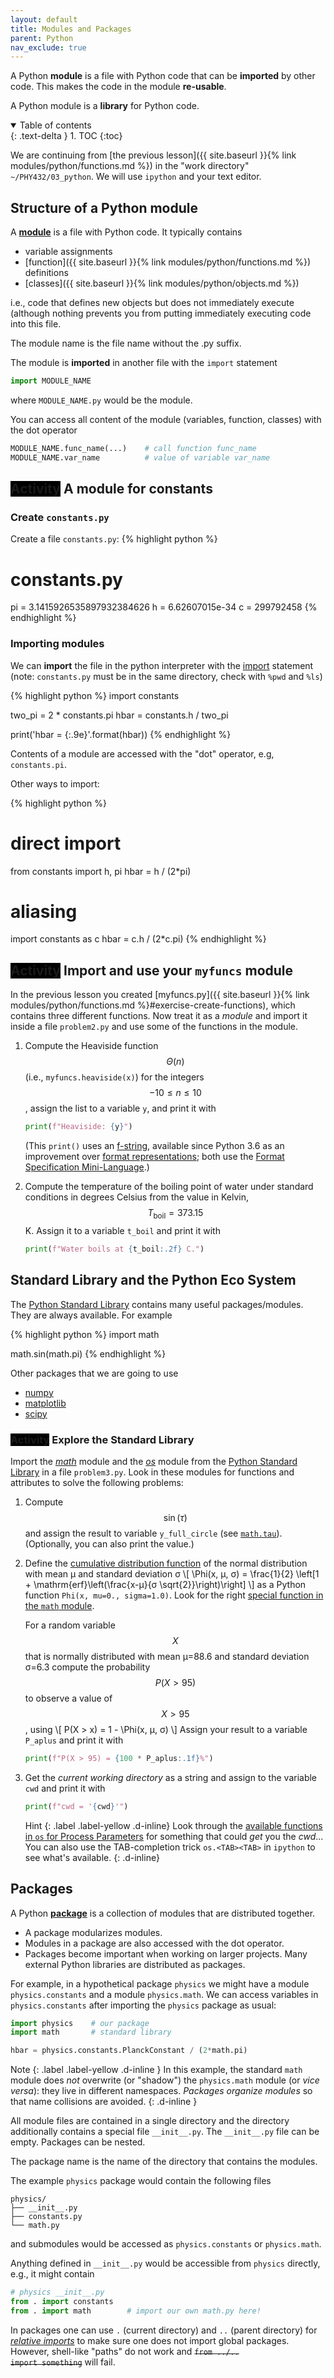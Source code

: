 ```yaml
---
layout: default
title: Modules and Packages
parent: Python
nav_exclude: true
---
```



A Python **module** is a file with Python code that can be
**imported** by other code. This makes the code in the module
**re-usable**.

A Python module is a **library** for Python code. 

<details open markdown="block">
  <summary>
    Table of contents
  </summary>
  {: .text-delta }
1. TOC
{:toc}
</details>

We are continuing from [the previous lesson]({{ site.baseurl }}{% link modules/python/functions.md %}) in the "work directory"
`~/PHY432/03_python`. We will use `ipython` and your text editor.


## Structure of a Python module

A [**module**](https://docs.python.org/3/tutorial/modules.html) is a
file with Python code. It typically contains

- variable assignments
- [function]({{ site.baseurl }}{% link modules/python/functions.md %}) definitions
- [classes]({{ site.baseurl }}{% link modules/python/objects.md %})

i.e., code that defines new objects but does not immediately execute
(although nothing prevents you from putting immediately executing code
into this file.

The module name is the file name without the .py suffix.

The module is **imported** in another file with the `import` statement
```python
import MODULE_NAME
```
where `MODULE_NAME.py` would be the module.

You can access all content of the module (variables, function,
classes) with the dot operator
```python
MODULE_NAME.func_name(...)    # call function func_name
MODULE_NAME.var_name          # value of variable var_name
```



## <span class="label" style="background: black">Activity</span> A module for constants

### Create `constants.py`

Create a file `constants.py`:
{% highlight python %}
# constants.py

pi = 3.1415926535897932384626
h = 6.62607015e-34
c = 299792458
{% endhighlight %}

### Importing modules

We can **import** the file in the python interpreter with the
[import](https://docs.python.org/3/reference/simple_stmts.html#import)
statement (note: `constants.py` must be in the same directory, check
with `%pwd` and `%ls`)

{% highlight python %}
import constants

two_pi = 2 * constants.pi
hbar = constants.h / two_pi

print('hbar = {:.9e}'.format(hbar))
{% endhighlight %}

Contents of a module are accessed with the "dot" operator, e.g,
`constants.pi`.

Other ways to import:

{% highlight python %}
# direct import
from constants import h, pi
hbar = h / (2*pi)

# aliasing
import constants as c
hbar = c.h / (2*c.pi)
{% endhighlight %}

## <span class="label" style="background: black">Activity</span>  Import and use your `myfuncs` module

In the previous lesson you created [myfuncs.py]({{ site.baseurl }}{%
link modules/python/functions.md %}#exercise-create-functions), which
contains three different functions. Now treat it as a *module* and
import it inside a file `problem2.py` and use some of the functions in
the module.

1. Compute the Heaviside function $$\Theta(n)$$ (i.e.,
   `myfuncs.heaviside(x)`) for the integers $$-10 ≤ n ≤ 10$$, assign
   the list to a variable `y`, and print it with
   
   ```python
   print(f"Heaviside: {y}")
   ```
   
   (This `print()` uses an
   [f-string](https://docs.python.org/3/reference/lexical_analysis.html#formatted-string-literals),
   available since Python 3.6 as an improvement over [format
   representations](https://docs.python.org/3/library/functions.html#format);
   both use the [Format Specification
   Mini-Language](https://docs.python.org/3/library/string.html#formatspec).)
2. Compute the temperature of the boiling point of water under
   standard conditions in degrees Celsius from the value in Kelvin,
   $$T_{\mathrm{boil}} = 373.15$$ K. Assign it to a variable `t_boil` and
   print it with
   
   ```python
   print(f"Water boils at {t_boil:.2f} C.")
   ```


## Standard Library and the Python Eco System

The
[Python Standard Library](https://docs.python.org/3/library/index.html)
contains many useful packages/modules. They are always available. For
example

{% highlight python %}
import math

math.sin(math.pi)
{% endhighlight %}


Other packages that we are going to use

* [numpy](https://www.numpy.org/)
* [matplotlib](https://matplotlib.org/)
* [scipy](https://www.scipy.org/scipylib/index.html)

### <span class="label" style="background: black">Activity</span> Explore the Standard Library

Import the *[math](https://docs.python.org/3/library/math.html)*
module and the *[os](https://docs.python.org/3/library/os.html)*
module from the [Python Standard
Library](https://docs.python.org/3/library/index.html) in a file
`problem3.py`. Look in these modules for functions and attributes to
solve the following problems:

1. Compute $$\sin(\tau)$$ and assign the result to variable
   `y_full_circle` (see
   [`math.tau`](https://docs.python.org/3/library/math.html#math.tau)). (Optionally,
   you can also print the value.)

2. Define the [cumulative distribution
   function](https://en.wikipedia.org/wiki/Normal_distribution#Cumulative_distribution_function)
   of the normal distribution with mean µ and standard deviation σ
   \\[
        \Phi(x, µ, σ) = \frac{1}{2} \left[1 + \mathrm{erf}\left(\frac{x-µ}{σ \sqrt{2}}\right)\right]
   \\]
   as a Python function `Phi(x, mu=0., sigma=1.0)`. Look for the right
   [special function in the `math` module](https://docs.python.org/3/library/math.html#special-functions).
   
   For a random variable $$X$$ that is normally distributed with mean
   µ=88.6 and standard deviation σ=6.3 compute the probability
   $$P(X>95)$$ to observe a value of $$X > 95$$, using
   \\[
        P(X > x) = 1 - \Phi(x, µ, σ)
   \\]
   Assign your result to a variable `P_aplus` and print it with
   ```python
   print(f"P(X > 95) = {100 * P_aplus:.1f}%")
   ```


3. Get the *current working directory* as a string and assign to the
   variable `cwd` and print it with
   ```python
   print(f"cwd = '{cwd}'")
   ```
   Hint
   {: .label .label-yellow .d-inline}
   Look through the [available functions in `os` for Process
   Parameters](https://docs.python.org/3/library/os.html#process-parameters)
   for something that could *get* you the *cwd*... You can also use
   the TAB-completion trick `os.<TAB><TAB>` in `ipython` to see what's
   available.
   {: .d-inline}



## Packages

A Python
[**package**](https://docs.python.org/3/tutorial/modules.html#packages)
is a collection of modules that are distributed
together. 
* A package modularizes modules. 
* Modules in a package are also accessed with the dot operator.
* Packages become important when working on larger projects. Many
  external Python libraries are distributed as packages.

For example, in a hypothetical package `physics` we might have a
module `physics.constants` and a module `physics.math`. We can access
variables in `physics.constants` after importing the `physics` package
as usual:
```python
import physics    # our package
import math       # standard library

hbar = physics.constants.PlanckConstant / (2*math.pi)
```
Note 
{: .label .label-yellow .d-inline }
In this example, the standard `math` module does *not* overwrite (or "shadow") the
`physics.math` module (or *vice versa*): they live in different namespaces. *Packages
organize modules* so that name collisions are avoided.
{: .d-inline }


All module files are contained in a single directory and the directory
additionally contains a special file `__init__.py`. The `__init__.py`
file can be empty. Packages can be nested.

The package name is the name of the directory that contains the
modules. 

The example `physics` package would contain the following files

	physics/
	├── __init__.py
	├── constants.py
	└── math.py

and submodules would be accessed as `physics.constants` or
`physics.math`. 

Anything defined in `__init__.py` would be accessible
from `physics` directly, e.g., it might contain
```python
# physics __init__.py
from . import constants
from . import math        # import our own math.py here!
```

In packages one can use `.` (current directory) and `..` (parent
directory) for [*relative
imports*](https://docs.python.org/3/tutorial/modules.html#intra-package-references)
to make sure one does not import global packages. However, shell-like
"paths" do not work and <strike><code>from ../.. import
something</code></strike> will fail.
